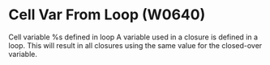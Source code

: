 # Cell Var From Loop (W0640)

Cell variable %s defined in loop A variable used in a closure is defined
in a loop. This will result in all closures using the same value for the
closed-over variable.
